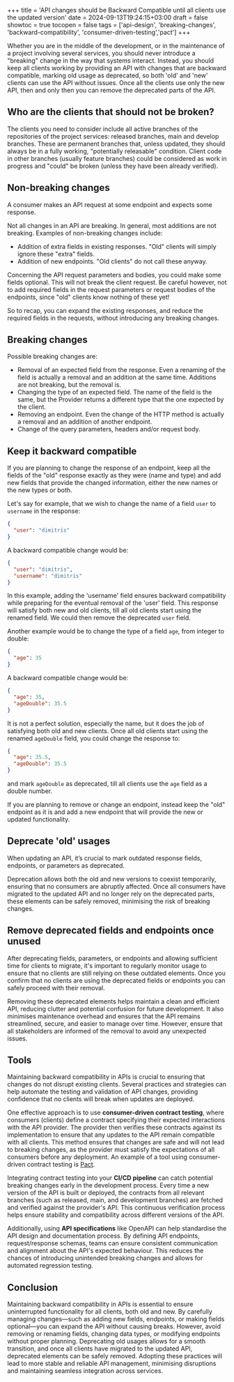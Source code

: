 +++
title = 'API changes should be Backward Compatible until all clients use the updated version'
date = 2024-09-13T19:24:15+03:00
draft = false
showtoc = true
tocopen = false
tags = ['api-design', 'breaking-changes', 'backward-compatibility', 'consumer-driven-testing','pact']
+++

Whether you are in the middle of the development, or in the maintenance of a project involving several services, you should never introduce a "breaking" change in the way that systems interact. Instead, you should keep all clients working by providing an API with changes that are backward compatible, marking old usage as deprecated, so both 'old' and 'new' clients can use the API without issues. Once all the clients use only the new API, then and only then you can remove the deprecated parts of the API.

## Who are the clients that should not be broken?

The clients you need to consider include all active branches of the repositories of the project services: released branches, main and develop branches. These are permanent branches that, unless updated, they should always be in a fully working, "potentially releasable" condition. Client code in other branches (usually feature branches) could be considered as work in progress and "could" be broken (unless they have been already verified).

## Non-breaking changes

A consumer makes an API request at some endpoint and expects some response.

Not all changes in an API are breaking. In general, most additions are not breaking. Examples of non-breaking changes include:

- Addition of extra fields in existing responses. "Old" clients will simply ignore these "extra" fields.
- Addition of new endpoints. "Old clients" do not call these anyway.

Concerning the API request parameters and bodies, you could make some fields optional. This will not break the client request. Be careful however, not to add required fields in the request parameters or request bodies of the endpoints, since "old" clients know nothing of these yet!

So to recap, you can expand the existing responses, and reduce the required fields in the requests, without introducing any breaking changes.

## Breaking changes

Possible breaking changes are:

- Removal of an expected field from the response. Even a renaming of the field is actually a removal and an addition at the same time. Additions are not breaking, but the removal is.
- Changing the type of an expected field. The name of the field is the same, but the Provider returns a different type that the one expected by the client.
- Removing an endpoint. Even the change of the HTTP method is actually a removal and an addition of another endpoint.
- Change of the query parameters, headers and/or request body.

## Keep it backward compatible

If you are planning to change the response of an endpoint, keep all the fields of the "old" response exactly as they were (name and type) and add new fields that provide the changed information, either the new names or the new types or both.

Let's say for example, that we wish to change the name of a field `user` to `username` in the response:

```json
{
  "user": "dimitris"
}
```

A backward compatible change would be:

```json
{
  "user": "dimitris",
  "username": "dimitris"
}
```

In this example, adding the 'username' field ensures backward compatibility while preparing for the eventual removal of the 'user' field. This response will satisfy both new and old clients, till all old clients start using the renamed field. We could then remove the deprecated `user` field.

Another example would be to change the type of a field `age`, from integer to double:

```json
{
  "age": 35
}
```

A backward compatible change would be:

```json
{
  "age": 35,
  "ageDouble": 35.5
}
```

It is not a perfect solution, especially the name, but it does the job of satisfying both old and new clients. Once all old clients start using the renamed `ageDouble` field, you could change the response to:

```json
{
  "age": 35.5,
  "ageDouble": 35.5
}
```

and mark `ageDouble` as deprecated, till all clients use the `age` field as a double number.

If you are planning to remove or change an endpoint, instead keep the "old" endpoint as it is and add a new endpoint that will provide the new or updated functionality.

## Deprecate 'old' usages

When updating an API, it’s crucial to mark outdated response fields, endpoints, or parameters as deprecated.

Deprecation allows both the old and new versions to coexist temporarily, ensuring that no consumers are abruptly affected. Once all consumers have migrated to the updated API and no longer rely on the deprecated parts, these elements can be safely removed, minimising the risk of breaking changes.

## Remove deprecated fields and endpoints once unused

After deprecating fields, parameters, or endpoints and allowing sufficient time for clients to migrate, it's important to regularly monitor usage to ensure that no clients are still relying on these outdated elements. Once you confirm that no clients are using the deprecated fields or endpoints you can safely proceed with their removal.

Removing these deprecated elements helps maintain a clean and efficient API, reducing clutter and potential confusion for future development. It also minimises maintenance overhead and ensures that the API remains streamlined, secure, and easier to manage over time. However, ensure that all stakeholders are informed of the removal to avoid any unexpected issues.

## Tools

Maintaining backward compatibility in APIs is crucial to ensuring that changes do not disrupt existing clients. Several practices and strategies can help automate the testing and validation of API changes, providing confidence that no clients will break when updates are deployed.

One effective approach is to use **consumer-driven contract testing**, where consumers (clients) define a contract specifying their expected interactions with the API provider. The provider then verifies these contracts against its implementation to ensure that any updates to the API remain compatible with all clients. This method ensures that changes are safe and will not lead to breaking changes, as the provider must satisfy the expectations of all consumers before any deployment. An example of a tool using consumer-driven contract testing is [Pact](https://docs.pact.io/).

Integrating contract testing into your **CI/CD pipeline** can catch potential breaking changes early in the development process. Every time a new version of the API is built or deployed, the contracts from all relevant branches (such as released, main, and development branches) are fetched and verified against the provider's API. This continuous verification process helps ensure stability and compatibility across different versions of the API.

Additionally, using **API specifications** like OpenAPI can help standardise the API design and documentation process. By defining API endpoints, request/response schemas, teams can ensure consistent communication and alignment about the API's expected behaviour. This reduces the chances of introducing unintended breaking changes and allows for automated regression testing.

## Conclusion

Maintaining backward compatibility in APIs is essential to ensure uninterrupted functionality for all clients, both old and new. By carefully managing changes—such as adding new fields, endpoints, or making fields optional—you can expand the API without causing breaks. However, avoid removing or renaming fields, changing data types, or modifying endpoints without proper planning. Deprecating old usages allows for a smooth transition, and once all clients have migrated to the updated API, deprecated elements can be safely removed. Adopting these practices will lead to more stable and reliable API management, minimising disruptions and maintaining seamless integration across services.
